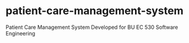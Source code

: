 # patient-care-management-system
Patient Care Management System Developed for BU EC 530 Software Engineering

